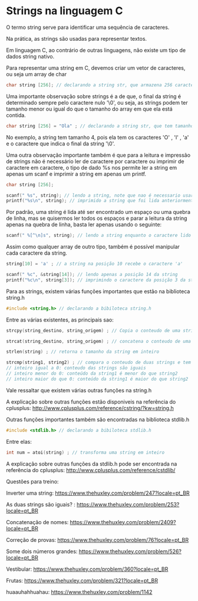 # Strings na linguagem C

O termo string serve para identificar uma sequência de caracteres.

Na prática, as strings são usadas para representar textos.

Em linguagem C, ao contrário de outras linguagens, não existe um tipo de dados string nativo.

Para representar uma string em C, devemos criar um vetor de caracteres, ou seja um array de char


```c
char string [256]; // declarando a string str, que armazena 256 caracteres no máximo
```
Uma importante observação sobre strings é a de que, o final da string é determinado sempre pelo caractere nulo '\0', ou seja,
as strings podem ter tamanho menor ou igual do que o tamanho do array em que ela está contida.

```c
char string [256] = "Ola" ; // declarando a string str, que tem tamanho 4
```
No exemplo, a string tem tamanho 4, pois ela tem os caracteres 'O' , 'l' , 'a' e o caractere que indica o final da string '\0'.

Uma outra observação importante também é que para a leitura e impressão de strings não é necessário ler de caractere por caractere ou imprimir de caractere em caractere, o tipo de dado %s nos permite ler a string em apenas um scanf e imprimir a string em apenas um printf.

```c
char string [256]; 

scanf(" %s", string); // lendo a string, note que nao é necessario usar o '&' na leitura da string
printf("%s\n", string); // imprimido a string que foi lida anteriormente
```

Por padrão, uma string é lida até ser encontrado um espaço ou uma quebra de linha, mas se quisermos ler todos os espaços e parar a leitura da string apenas na quebra de linha, basta ler apenas usando o seguinte:

```c
scanf(" %[^\n]s", string); // lendo a string enquanto o caractere lido for diferente de '\n'
```

Assim como qualquer array de outro tipo, também é possível manipular cada caractere da string.

```c
string[10] = 'a' ; // a string na posição 10 recebe o caractere 'a' 

scanf(" %c", &string[14]); // lendo apenas a posição 14 da string
printf("%c\n", string[3]); // imprimindo o caractere da posição 3 da string
```

Para as strings, existem várias funções importantes que estão na biblioteca string.h

```c
#include <string.h> // declarando a bibiloteca string.h
```

Entre as várias existentes, as principais sao:

```c
strcpy(string_destino, string_origem) ; // Copia o conteudo de uma string para outra

strcat(string_destino, string_origem) ; // concatena o conteudo de uma string com outra 

strlen(string) ; // retorna o tamanho da string em inteiro

strcmp(string1, string2) ; // compara o conteudo de duas strings e tem 3 possiveis tipos de retorno
// inteiro igual a 0: conteudo das strings são iguais
// inteiro menor do 0: conteúdo da string1 é menor do que string2
// inteiro maior do que 0: conteúdo da string1 é maior do que string2
```

Vale ressaltar que existem várias outras funções na string.h

A explicação sobre outras funções estão disponiveis na referência do cplusplus: http://www.cplusplus.com/reference/cstring/?kw=string.h

Outras funções importantes também são encontradas na biblioteca stdlib.h

```c
#include <stdlib.h> // declarando a bibiloteca stdlib.h
```

Entre elas:

```c
int num = atoi(string) ; // transforma uma string em inteiro 
```

A explicação sobre outras funções da stdlib.h pode ser encontrada na referência do cplusplus: http://www.cplusplus.com/reference/cstdlib/

Questões para treino:

Inverter uma string: https://www.thehuxley.com/problem/247?locale=pt_BR

As duas strings são iguais? : https://www.thehuxley.com/problem/253?locale=pt_BR

Concatenação de nomes: https://www.thehuxley.com/problem/2409?locale=pt_BR

Correção de provas: https://www.thehuxley.com/problem/76?locale=pt_BR

Some dois números grandes: https://www.thehuxley.com/problem/526?locale=pt_BR

Vestibular: https://www.thehuxley.com/problem/360?locale=pt_BR

Frutas: https://www.thehuxley.com/problem/321?locale=pt_BR

huaauhahhuahau: https://www.thehuxley.com/problem/1142
